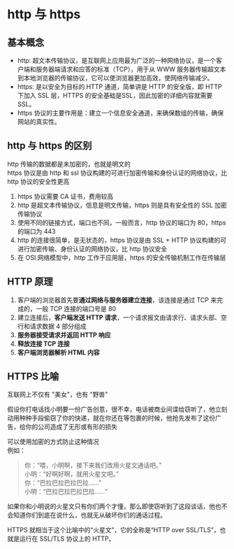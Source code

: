 # http 与 https  
## 基本概念  
- http: 超文本传输协议，是互联网上应用最为广泛的一种网络协议，是一个客户端和服务器端请求和应答的标准（TCP），用于从 WWW 服务器传输超文本到本地浏览器的传输协议，它可以使浏览器更加高效，使网络传输减少。
- https: 是以安全为目标的 HTTP 通道，简单讲是 HTTP 的安全版，即 HTTP 下加入 SSL 层，HTTPS 的安全基础是SSL，因此加密的详细内容就需要 SSL。
- https 协议的主要作用是：建立一个信息安全通道，来确保数组的传输，确保网站的真实性。

## http 与 https 的区别  
http 传输的数据都是未加密的，也就是明文的  
https 协议是由 http 和 ssl 协议构建的可进行加密传输和身份认证的网络协议，比 http 协议的安全性更高  
1. https 协议需要 CA 证书，费用较高  
2. http 是超文本传输协议，信息是明文传输，https 则是具有安全性的 SSL 加密传输协议  
3. 使用不同的链接方式，端口也不同，一般而言，http 协议的端口为 80，https 的端口为 443  
4. http 的连接很简单，是无状态的，https 协议是由 SSL + HTTP 协议构建的可进行加密传输、身份认证的网络协议，比 http 协议安全  
5. 在 OSI 网络模型中，http 工作于应用层，https 的安全传输机制工作在传输层  

## HTTP 原理  
1. 客户端的浏览器首先要**通过网络与服务器建立连接**，该连接是通过 TCP 来完成的，一般 TCP 连接的端口号是 80  
2. 建立连接后，**客户端发送 HTTP 请求**，一个请求报文由请求行、请求头部、空行和请求数据 4 部分组成    
3. **服务器接受请求并返回 HTTP 响应**  
4. **释放连接 TCP 连接**  
5. **客户端浏览器解析 HTML 内容**  

## HTTPS 比喻  
互联网上不仅有 "美女"，也有 "野兽"  

假设你打电话找小明要一份广告创意，很不幸，电话被商业间谍给窃听了，他立刻动用种种手段偷窃了你的快递，就在你还在等包裹的时候，他抢先发布了这份广告，给你的公司造成了无形或有形的损失

可以使用加密的方式防止这种情况  
例如：  
> 你：“喂，小明啊，接下来我们改用火星文通话吧。”  
小明：“好啊好啊，就用火星文吧。”  
你：“巴拉巴拉巴拉巴拉……”  
小明：“巴拉巴拉巴拉巴拉……”  

如果你和小明说的火星文只有你们两个才懂，那么即使窃听到了这段谈话，他也不会知道你们到底在说什么，也就无从破坏你们的通话过程。

HTTPS 就相当于这个比喻中的“火星文”，它的全称是“HTTP over SSL/TLS”，也就是运行在 SSL/TLS 协议上的 HTTP。